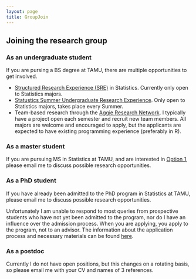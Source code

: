 ```yaml
---
layout: page
title: GroupJoin
---
```


## Joining the research group

### As an undergraduate student

If you are pursing a BS degree at TAMU, there are multiple opportunities to get involved.

* [Structured Research Experience (SRE)](https://irinagain.github.io/SRE) in Statistics. Currently only open to Statistics majors.
* [Statustics Summer Undergraduate Research Experience](https://stat.tamu.edu/academics/undergraduate-research/). Only open to Statistics majors, takes place every Summer.
* Team-based research through the [Aggie Research Network](https://aggieresearch.tamu.edu/undergraduates/). I typically have a project open each semester and recruit new team members. All majors are welcome and encouraged to apply, but the applicants are expected to have existing programming experience (preferably in R).

### As a master student

If you are pursuing MS in Statistics at TAMU, and are interested in [Option 1](https://stat.tamu.edu/ms-statistics/), please email me to discuss possible research opportunities. 

### As a PhD student

If you have already been admitted to the PhD program in Statistics at TAMU, please email me to discuss possible research opportunities. 

Unfortunately I am unable to respond to most queries from prospective students who have not yet been admitted to the program, nor do I have an influence over the admission process.  When you are applying, you apply to the program, not to an advisor.
The information about the application process and necessary materials can be found [here](http://www.stat.tamu.edu/graduate-admissions/). 

### As a postdoc	

Currently I do not have open positions, but this changes on a rotating basis, so please email me with your CV and names of 3 references.


